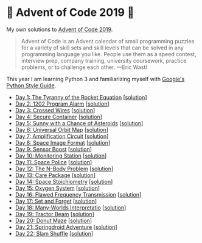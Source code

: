 # 🎄 Advent of Code 2019 🎄

My own solutions to [Advent of Code 2019](https://adventofcode.com/2019).

> Advent of Code is an Advent calendar of small programming puzzles for a variety of skill sets and skill levels that can be solved in any programming language you like. People use them as a speed contest, interview prep, company training, university coursework, practice problems, or to challenge each other.  —Eric Wastl

This year I am learning Python 3 and familiarizing myself with [Google's Python Style Guide](http://google.github.io/styleguide/pyguide.html).

* [Day 1: The Tyranny of the Rocket Equation](https://adventofcode.com/2019/day/1) [[solution](https://github.com/loociano/advent-of-code/blob/master/aoc2019/src/day01/solution.py)]
* [Day 2: 1202 Program Alarm](https://adventofcode.com/2019/day/2) [[solution](https://github.com/loociano/advent-of-code/blob/master/aoc2019/src/day02/solution.py)]
* [Day 3: Crossed Wires](https://adventofcode.com/2019/day/3) [[solution](https://github.com/loociano/advent-of-code/blob/master/aoc2019/src/day03/solution.py)]
* [Day 4: Secure Container](https://adventofcode.com/2019/day/4) [[solution](https://github.com/loociano/advent-of-code/blob/master/aoc2019/src/day04/solution.py)]
* [Day 5: Sunny with a Chance of Asteroids](https://adventofcode.com/2019/day/5) [[solution](https://github.com/loociano/advent-of-code/blob/master/aoc2019/src/day05/solution.py)]
* [Day 6: Universal Orbit Map](https://adventofcode.com/2019/day/6) [[solution](https://github.com/loociano/advent-of-code/blob/master/aoc2019/src/day06/solution.py)]
* [Day 7: Amplification Circuit](https://adventofcode.com/2019/day/7) [[solution](https://github.com/loociano/advent-of-code/blob/master/aoc2019/src/day07/solution.py)]
* [Day 8: Space Image Format](https://adventofcode.com/2019/day/8) [[solution](https://github.com/loociano/advent-of-code/blob/master/aoc2019/src/day08/solution.py)]
* [Day 9: Sensor Boost](https://adventofcode.com/2019/day/9) [[solution](https://github.com/loociano/advent-of-code/blob/master/aoc2019/src/day09/solution.py)]
* [Day 10: Monitoring Station](https://adventofcode.com/2019/day/10) [[solution](https://github.com/loociano/advent-of-code/blob/master/aoc2019/src/day10/solution.py)]
* [Day 11: Space Police](https://adventofcode.com/2019/day/11) [[solution](https://github.com/loociano/advent-of-code/blob/master/aoc2019/src/day11/solution.py)]
* [Day 12: The N-Body Problem](https://adventofcode.com/2019/day/12) [[solution](https://github.com/loociano/advent-of-code/blob/master/aoc2019/src/day12/solution.py)]
* [Day 13: Care Package](https://adventofcode.com/2019/day/13) [[solution](https://github.com/loociano/advent-of-code/blob/master/aoc2019/src/day13/solution.py)]
* [Day 14: Space Stoichiometry](https://adventofcode.com/2019/day/14) [[solution](https://github.com/loociano/advent-of-code/blob/master/aoc2019/src/day14/solution.py)]
* [Day 15: Oxygen System](https://adventofcode.com/2019/day/15) [[solution](https://github.com/loociano/advent-of-code/blob/master/aoc2019/src/day15/solution.py)]
* [Day 16: Flawed Frequency Transmission](https://adventofcode.com/2019/day/16) [[solution](https://github.com/loociano/advent-of-code/blob/master/aoc2019/src/day16/solution.py)]
* [Day 17: Set and Forget](https://adventofcode.com/2019/day/17) [[solution](https://github.com/loociano/advent-of-code/blob/master/aoc2019/src/day17/solution.py)]
* [Day 18: Many-Worlds Interpretatio](https://adventofcode.com/2019/day/18) [[solution](https://github.com/loociano/advent-of-code/blob/master/aoc2019/src/day18/solution.py)]
* [Day 19: Tractor Beam](https://adventofcode.com/2019/day/19) [[solution](https://github.com/loociano/advent-of-code/blob/master/aoc2019/src/day19/solution.py)]
* [Day 20: Donut Maze](https://adventofcode.com/2019/day/20) [[solution](https://github.com/loociano/advent-of-code/blob/master/aoc2019/src/day20/solution.py)]
* [Day 21: Springdroid Adventure](https://adventofcode.com/2019/day/21) [[solution](https://github.com/loociano/advent-of-code/blob/master/aoc2019/src/day21/solution.py)]
* [Day 22: Slam Shuffle](https://adventofcode.com/2019/day/22) [[solution](https://github.com/loociano/advent-of-code/blob/master/aoc2019/src/day22/solution.py)]